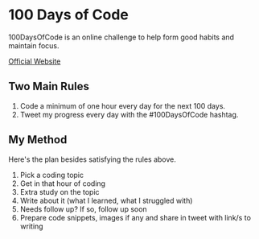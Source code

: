# 100 Days of Code

100DaysOfCode is an online challenge to help form good habits and maintain focus.

[Official Website](https://www.100daysofcode.com/)

## Two Main Rules

1. Code a minimum of one hour every day for the next 100 days.
2. Tweet my progress every day with the #100DaysOfCode hashtag.

## My Method

Here's the plan besides satisfying the rules above.

1. Pick a coding topic
2. Get in that hour of coding
3. Extra study on the topic
4. Write about it (what I learned, what I struggled with)
5. Needs follow up? If so, follow up soon
6. Prepare code snippets, images if any and share in tweet with link/s to writing
